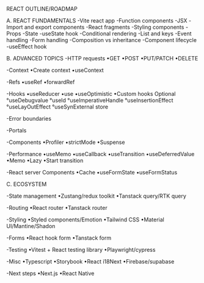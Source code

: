 REACT OUTLINE/ROADMAP 

A. REACT FUNDAMENTALS 
-Vite react app
-Function components
-JSX
-Import and export components
-React fragments
-Styling components
-Props
-State
-useState hook
-Conditional rendering
-List and keys
-Event handling
-Form handling
-Composition vs inheritance
-Component lifecycle
-useEffect hook

B. ADVANCED TOPICS
-HTTP requests
•GET
•POST
•PUT/PATCH
•DELETE

-Context
•Create context
•useContext

-Refs
•useRef
•forwardRef

-Hooks
•useReducer
•use
•useOptimistic
•Custom hooks
 Optional
°useDebugvalue
°useId
°useImperativeHandle
°useInsertionEffect
°useLayOutEffect
°useSynExternal store

-Error boundaries

-Portals

-Components 
•Profiler
•strictMode
•Suspense

-Performance
•useMemo
•useCallback
•useTransition
•useDeferredValue
•Memo
•Lazy
•Start transition

-React server Components
•Cache
•useFormState
•useFormStatus

C. ECOSYSTEM 

-State management
•Zustang/redux toolkit
•Tanstack query/RTK query

-Routing 
•React router
•Tanstack router

-Styling
•Styled components/Emotion
•Tailwind CSS
•Material UI/Mantine/Shadon

-Forms
•React hook form
•Tanstack form

-Testing
•Vitest + React testing library
•Playwright/cypress

-Misc
•Typescript
•Storybook
•React i18Next
•Firebase/supabase

-Next steps
•Next.js
•React Native